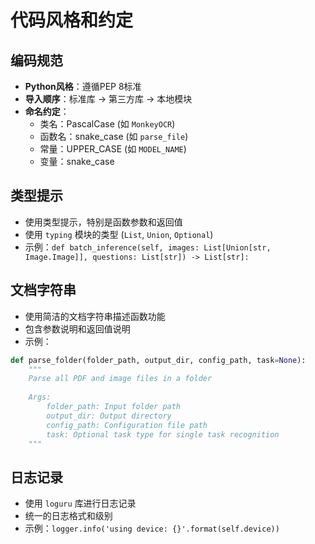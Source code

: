 # 代码风格和约定

## 编码规范
- **Python风格**：遵循PEP 8标准
- **导入顺序**：标准库 → 第三方库 → 本地模块
- **命名约定**：
  - 类名：PascalCase (如 `MonkeyOCR`)
  - 函数名：snake_case (如 `parse_file`)
  - 常量：UPPER_CASE (如 `MODEL_NAME`)
  - 变量：snake_case

## 类型提示
- 使用类型提示，特别是函数参数和返回值
- 使用 `typing` 模块的类型 (`List`, `Union`, `Optional`)
- 示例：`def batch_inference(self, images: List[Union[str, Image.Image]], questions: List[str]) -> List[str]:`

## 文档字符串
- 使用简洁的文档字符串描述函数功能
- 包含参数说明和返回值说明
- 示例：
```python
def parse_folder(folder_path, output_dir, config_path, task=None):
    """
    Parse all PDF and image files in a folder
    
    Args:
        folder_path: Input folder path
        output_dir: Output directory
        config_path: Configuration file path
        task: Optional task type for single task recognition
    """
```

## 日志记录
- 使用 `loguru` 库进行日志记录
- 统一的日志格式和级别
- 示例：`logger.info('using device: {}'.format(self.device))`